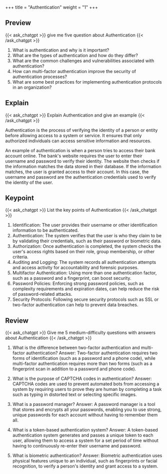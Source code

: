 +++
title = "Authentication"
weight = "1"
+++
## Preview
{{< ask_chatgpt >}}
give me five question about Authentication
{{< /ask_chatgpt >}}

1. What is authentication and why is it important?
2. What are the types of authentication and how do they differ?
3. What are the common challenges and vulnerabilities associated with authentication?
4. How can multi-factor authentication improve the security of authentication processes?
5. What are some best practices for implementing authentication protocols in an organization?   

## Explain
{{< ask_chatgpt >}}
Explain Authentication and give an example
{{< /ask_chatgpt >}}

Authentication is the process of verifying the identity of a person or entity before allowing access to a system or service. It ensures that only authorized individuals can access sensitive information and resources.

An example of authentication is when a person tries to access their bank account online. The bank's website requires the user to enter their username and password to verify their identity. The website then checks if the information matches the data stored in their database. If the information matches, the user is granted access to their account. In this case, the username and password are the authentication credentials used to verify the identity of the user.   

## Keypoint
{{< ask_chatgpt >}}
List the key points of Authentication
{{< /ask_chatgpt >}}

1. Identification: The user provides their username or other identification information to be authenticated.
2. Authentication: The system verifies that the user is who they claim to be by validating their credentials, such as their password or biometric data.
3. Authorization: Once authentication is completed, the system checks the user's access rights based on their role, group membership, or other criteria.
4. Auditing and Logging: The system records all authentication attempts and access activity for accountability and forensic purposes.
5. Multifactor Authentication: Using more than one authentication factor, such as a password and a fingerprint, can boost security.
6. Password Policies: Enforcing strong password policies, such as complexity requirements and expiration dates, can help reduce the risk of password-related attacks.
7. Security Protocols: Following secure security protocols such as SSL or two-factor authentication can help to prevent data breaches.   

## Review
{{< ask_chatgpt >}}
Give me 5 medium-difficulty questions with answers about Authentication
{{< /ask_chatgpt >}}

1. What is the difference between two-factor authentication and multi-factor authentication?
Answer: Two-factor authentication requires two forms of identification (such as a password and a phone code), while multi-factor authentication requires more than two forms (such as a fingerprint scan in addition to a password and phone code).

2. What is the purpose of CAPTCHA codes in authentication?
Answer: CAPTCHA codes are used to prevent automated bots from accessing a system by requiring users to prove they are human by completing a task such as typing in distorted text or selecting specific images.

3. What is a password manager?
Answer: A password manager is a tool that stores and encrypts all your passwords, enabling you to use strong, unique passwords for each account without having to remember them all.

4. What is a token-based authentication system?
Answer: A token-based authentication system generates and passes a unique token to each user, allowing them to access a system for a set period of time without having to continuously re-enter their username and password.

5. What is biometric authentication?
Answer: Biometric authentication uses physical features unique to an individual, such as fingerprints or facial recognition, to verify a person's identity and grant access to a system.   

